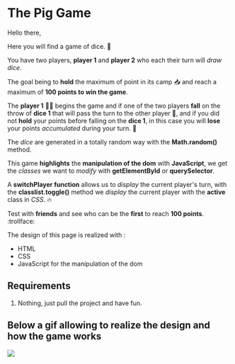# The Pig Game

Hello there,

Here you will find a game of dice. :game_die:

You have two players, **player 1** and **player 2** who each their turn will *draw dice*.

The goal being to **hold** the maximum of point in its camp :inbox_tray: and reach a maximum of **100 points to win the game**.

The **player 1** :man::woman: begins the game and if one of the two players **fall** on the throw of **dice 1** that will pass the turn to the other player :repeat_one:, and if you did not **hold** your points before falling on the **dice 1**, in this case you will **lose** your points *accumulated* during your turn. :triumph:

The *dice* are generated in a totally random way with the **Math.random()** method. 

This game **highlights** the **manipulation of the dom** with **JavaScript**, we get the *classes* we want to *modify* with **getElementById** or **querySelector**.

A **switchPlayer function** allows us to *display* the current player's turn, with the **classlist.toggle()** method we *display* the current player with the **active** class in *CSS*. :fire:

Test with **friends** and see who can be the **first** to reach **100 points**. :trollface:

The design of this page is realized with :

* HTML
* CSS
* JavaScript for the manipulation of the dom

## Requirements

1. Nothing, just pull the project and have fun.

## Below a gif allowing to realize the design and how the game works

![](./asset/images/animationgif.gif)